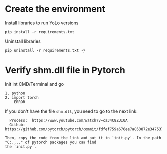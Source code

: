 
# Create the environment
Install libraries to run YoLo versions
```
pip install -r requirements.txt
```
Uninstall libraries
```
pip uninstall -r requirements.txt -y
```



# Verify shm.dll file in Pytorch

Init int CMD/Terminal and go
```
1. python
2. import torch
    ERROR
```

If you don't have the file `shm.dll`, you need to go to the next link:
```
  Process:  https://www.youtube.com/watch?v=ca34C8ZUI0A
  Github: https://github.com/pytorch/pytorch/commit/fdfef759a676ee7a853872e347537bc1e4b51390.

Then, copy the code from the link and put it in `init.py`. In the path "C:...." of pytorch packages you can find
the `init.py`.
```

